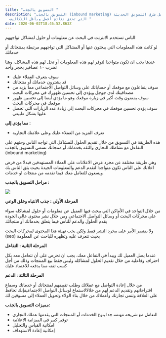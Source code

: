 ```yaml
---
title: "التسويق بالجذب "
description: "التسويق بالجذب (inbound marketing) هي من أفضل طرق التسويق الحديثة
  التي تحقق نتائج أفضل وبأقل التكاليف "
date: 2020-06-02T18:46:52.863Z
---
```



الناس تستخدم الانترنت في البحث عن معلومات أو حلول لمشاكل تواجههم

لو كانت هذه المعلومات التي يبحثون عنها أو المشاكل التي تواجههم مرتبطة بمنتجاتك أو خدماتك



عندها يجب ان تكون متواجدا لتوفر لهم هذه المعلومات أو تحل لهم هذه المشاكل، وهنا تضرب ١٠ عصافير بحجر واحد



* سوف يتعرف العملاء عليك
* قد يشترون خدماتك أو منتجاتك
* سوف يتفاعلون مع موقعك أو حساباتك على وسائل التواصل الاجتماعي مما يزيد من مصداقيتك لدى جوجل ويؤدي إلى تحسين ظهورك في محركات البحث
* سوف يمضون وقت أكبر في زيارة موقعك وهو ما يؤدي أيضا إلى تحسين ظهور موقعك في محركات البحث
* سوف يؤدي تحسين موقعك في محركات البحث إلى زيادة عدد الزيارات التي تحصل عليها بشكل طبيعي



**مما يؤدي إلى :**

* تعرف المزيد من العملاء عليك وعلى علامتك التجارية



هذه الطريقة في التسويق من خلال تقديم الحلول للمشاكل التي تواجه الناس وحثهم على التفاعل مع نشاطك التجاري والثقة بخدماتك أو منتجاتك تسمى التسويق بالجذب (inbound marketing)

وهي طريقة مختلفة عن مجرد عرض الاعلانات على العملاء المستهدفين فبدلا من فرض اعلانك على الناس تكون متواجدا لتقدم الدعم والمعلومات الجيدة بحيث يثق الناس بك ويسعون للتعامل معك فيما تقدمه من منتجات او خدمات

**مراحل التسويق بالجذب :**

![](img/snip20200602_6.png)

**المرحلة الأولى : جذب الانتباه وخلق الوعي**



من خلال التواجد في الأماكن التي يبحث فيها العميل عن معلومات أو حلول لمشاكله سواء على محركات البحث أو وسائل التواصل الاجتماعي ومن خلال نشر محتوى عالي الجودة يقدم الحلول والدعم للناس فيما يتعلق بخدماتك أو منتجاتك



ولا يقتصر الأمر على مجرد النشر فقط ولكن يجب تهيئة هذا المحتوى لمحركات البحث (seo) بحيث تتعرف عليه وتظهره للباحث عن المعلومة



**المرحلة الثانية : التفاعل**



عندما يصل العميل لك ويبدأ في التفاعل معك، يجب ان تحرص على أن تتعامل معه بكل احتراف وفاعلية من خلال تقديم الحلول لمشاكله وليس فقط بيع المنتجات وذلك من أجل كسب ثقته مما يدفعه للاعتماد عليك



**المرحلة الثالثة : الدعم**



من خلال إعادة التواصل مع عملائك وطلب تقييمهم لمنتجاتك أو خدماتك وسماع اقتراحاتهم وتقديم الدعم لهم من خلالالاستماع لوسائل التواصل الاجتماعيفإنك تحافظ على العلاقة وتنمي تجارتك وأعملاك من خلال بناء الولاء وتحويل العملاء إلى مسوقين لك



**مميزات التسويق بالجذب:**



* التعامل مع شريحة مهتمه جدا بنوع الخدمات أو المنتجات التي يقدمها عملك التجاري
* توفير كبير في الميزانية الاعلانية
* امكانية القياس والتحليل
* إمكانية إعادة الاستهداف
